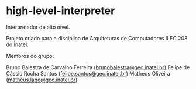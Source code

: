 # high-level-interpreter
Interpretador de alto nível.

Projeto criado para a disciplina de Arquiteturas de Computadores II EC 208 do Inatel.

Membros do grupo:

Bruno Balestra de Carvalho Ferreira (brunobalestra@gec.inatel.br)
Felipe de Cássio Rocha Santos (felipe.santos@gec.inatel.br)
Matheus Oliveira (matheus.lage@gec.inatel.br)
